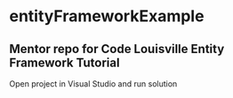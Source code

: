 # entityFrameworkExample
## Mentor repo for Code Louisville Entity Framework Tutorial

Open project in Visual Studio and run solution
